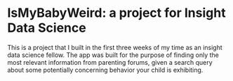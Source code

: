 # IsMyBabyWeird: a project for Insight Data Science
This is a project that I built in the first three weeks of my time as an insight data science fellow. The app was built for the purpose of finding only the most relevant information from parenting forums, given a search query about some potentially concerning behavior your child is exhibiting.
